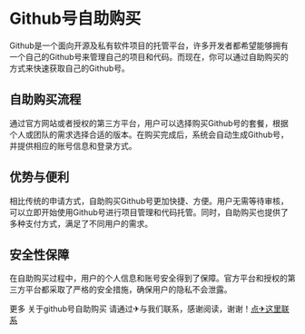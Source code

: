 # Github号自助购买

Github是一个面向开源及私有软件项目的托管平台，许多开发者都希望能够拥有一个自己的Github号来管理自己的项目和代码。而现在，你可以通过自助购买的方式来快速获取自己的Github号。

## 自助购买流程

通过官方网站或者授权的第三方平台，用户可以选择购买Github号的套餐，根据个人或团队的需求选择合适的版本。在购买完成后，系统会自动生成Github号，并提供相应的账号信息和登录方式。

## 优势与便利

相比传统的申请方式，自助购买Github号更加快捷、方便。用户无需等待审核，可以立即开始使用Github号进行项目管理和代码托管。同时，自助购买也提供了多种支付方式，满足了不同用户的需求。

## 安全性保障

在自助购买过程中，用户的个人信息和账号安全得到了保障。官方平台和授权的第三方平台都采取了严格的安全措施，确保用户的隐私不会泄露。

更多 关于github号自助购买 请通过✈与我们联系，感谢阅读，谢谢！[点✈这里联系](https://add.k02.cc)
